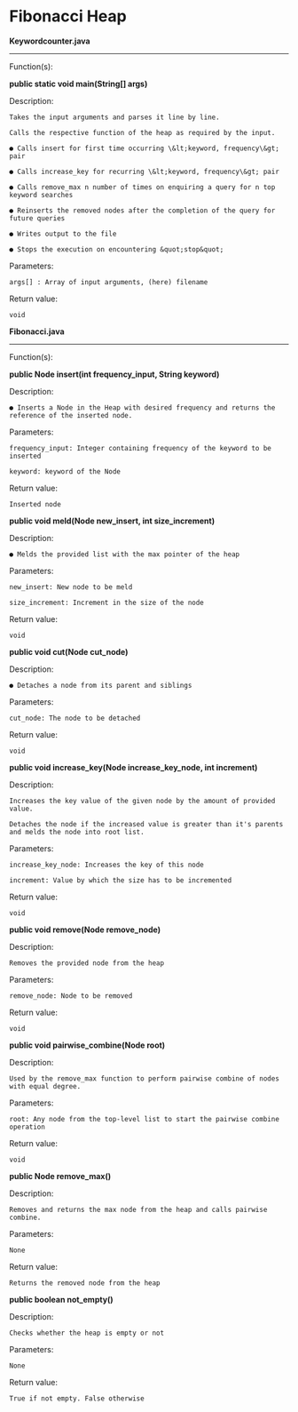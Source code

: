 # Fibonacci Heap

**Keywordcounter.java**

---

Function(s):

**public static void main(String[] args)**

Description:

    Takes the input arguments and parses it line by line.

    Calls the respective function of the heap as required by the input.

    ● Calls insert for first time occurring \&lt;keyword, frequency\&gt; pair

    ● Calls increase_key for recurring \&lt;keyword, frequency\&gt; pair

    ● Calls remove_max n number of times on enquiring a query for n top keyword searches

    ● Reinserts the removed nodes after the completion of the query for future queries

    ● Writes output to the file

    ● Stops the execution on encountering &quot;stop&quot;

Parameters:

    args[] : Array of input arguments, (here) filename

Return value:

    void

**Fibonacci.java**

---

Function(s):

**public Node insert(int frequency_input, String keyword)**

Description:

    ● Inserts a Node in the Heap with desired frequency and returns the reference of the inserted node.

Parameters:

    frequency_input: Integer containing frequency of the keyword to be inserted

    keyword: keyword of the Node

Return value:

    Inserted node

**public void meld(Node new_insert, int size_increment)**

Description:

    ● Melds the provided list with the max pointer of the heap

Parameters:

    new_insert: New node to be meld

    size_increment: Increment in the size of the node

Return value:

    void

**public void cut(Node cut_node)**

Description:

    ● Detaches a node from its parent and siblings

Parameters:

    cut_node: The node to be detached

Return value:

    void

**public void increase_key(Node increase_key_node, int increment)**

Description:

    Increases the key value of the given node by the amount of provided value.

    Detaches the node if the increased value is greater than it's parents and melds the node into root list.

Parameters:

    increase_key_node: Increases the key of this node

    increment: Value by which the size has to be incremented

Return value:

    void

**public void remove(Node remove_node)**

Description:

    Removes the provided node from the heap

Parameters:

    remove_node: Node to be removed

Return value:

    void

**public void pairwise_combine(Node root)**

Description:

    Used by the remove_max function to perform pairwise combine of nodes with equal degree.

Parameters:

    root: Any node from the top-level list to start the pairwise combine operation

Return value:

    void

**public Node remove_max()**

Description:

    Removes and returns the max node from the heap and calls pairwise combine.

Parameters:

    None

Return value:

    Returns the removed node from the heap

**public boolean not_empty()**

Description:

    Checks whether the heap is empty or not

Parameters:

    None

Return value:

    True if not empty. False otherwise
